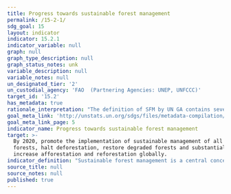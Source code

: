 ```yaml
---
title: Progress towards sustainable forest management
permalink: /15-2-1/
sdg_goal: 15
layout: indicator
indicator: 15.2.1
indicator_variable: null
graph: null
graph_type_description: null
graph_status_notes: unk
variable_description: null
variable_notes: null
un_designated_tier: '2'
un_custodial_agency: 'FAO  (Partnering Agencies: UNEP, UNFCCC)'
target_id: '15.2'
has_metadata: true
rationale_interpretation: "The definition of SFM by UN GA contains several key aspects, notably that sustainable forest management is a concept which varies over time and between countries, whose circumstances ' ecological, social and economic ' vary widely, but that it should always address a wide range of forest values, including economic, social and environmental values, and take intergenerational equity into account. \nClearly a simple measure of change in forest area, while essential, and used for target 15.1, is insufficient to monitor sustainable forest management as a whole. The index proposed combines the two indicators at present under consideration (\"forest loss\" and \"area certified\") with measures of use/degradation (sub-indicator 2), biodiversity conservation (sub-indicator 3) to give a more rounded picture of sustainable forest management. Further \"topical\" sub-indicators will be needed to provide a more comprehensive assessment of SFM aspects. The significance of the four sub-indicators may be briefly explained as follows: \n\t1. Trends in forest area are crucial for monitoring SFM: clearly, if there is significant uncontrolled deforestation, forest management is not sustainable. The indicator focuses on change as there is no ideal share of forest in land cover, as the share is determined by history, ecological circumstances and competing land uses. The indicator covers the net effect of the other parts of Target 15.2: \"halt deforestation\" and \"substantially increase afforestation and reforestation\". However most countries have reliable data on the components of this overall trend (deforestation, afforestation and reforestation), for which separate targets can be specified, if so desired. This component incorporates the concept of \"net permanent forest loss \" at present classified \"green\" and is also used for Target 15.1 \n\t2. Changes in the stock of biomass are determined by the balance between increase in volume of wood biomass (annual increment) and decrease (natural losses and damage by fire insects etc., and wood harvest). In a sustainably managed forest, increment is more than losses, so that the biomass stock increases, or does not decrease, and carbon is sequestered from the atmosphere. With very few exceptions, a decline in total biomass stocks, even if the forest area does not decrease, implies unsustainable management (and possible degradation). As the wood/carbon ratio is constant, there will be exactly the same trends for carbon stocks as for wood biomass. Therefore a single indicator addresses carbon stocks and flows and trends in growing stock of wood, and may be expressed in m3 of wood or in tons of carbon. \n\t3. Forest areas managed for the conservation of biodiversity are a proxy for trends in forest biodiversity and a clear indication of political will to incorporate biodiversity into forest management. The CBD Aichi Target 11 calls for each country to conserve at least 17 per cent of terrestrial and inland water areas, so this may be taken as a goal for this element. Work is in hand on developing a number of indicators of forest biodiversity, which may be useful in the future. \n\t4. The fourth parameter looks at the area within a country where a key tool for sustainable forest management is applied. The existence of a \"forest management plan\" is a necessary tool for evidence based, long term management. Those areas that are certified by third party schemes as being sustainably managed work on the basis of an independently verified management plan. While the latter fulfils a higher standard, it should be pointed out that there are very significant areas of sustainably managed forest which are not certified, either because their owners have chosen not to seek certification (which is voluntary and market-based) or because no credible (or affordable) certification scheme is in place for that area. The latter is true for most tropical countries. For this reason, using \"area of certified forest\" as the sole indicator could give a misleading impression."
goal_meta_link: 'http://unstats.un.org/sdgs/files/metadata-compilation/Metadata-Goal-15.pdf'
goal_meta_link_page: 5
indicator_name: Progress towards sustainable forest management
target: >-
  By 2020, promote the implementation of sustainable management of all types of
  forests, halt deforestation, restore degraded forests and substantially
  increase afforestation and reforestation globally.
indicator_definition: "Sustainable forest management is a central concept for Goal 15 and target 15.1 as well as for target 15.2. It has been formally defined, by the UN General Assembly, as follows: [a] dynamic and evolving concept [that] aims to maintain and enhance the economic, social and environmental values of all types of forests, for the benefit of present and future generations\". (Resolution A/RES/62/98) An \"index of sustainable forest management\" with four sub-indicators can be used as a basic indicator of progress towards sustainable forest management by a country. The four sub-indicators are \t1. Annual average percent change in forest area over most recent available 5 year period \t2. Annual average percent change in stock of carbon in above ground biomass over most recent available 5 year period \t3. Share of forest area whose primary designated function is biodiversity conservation, most recent period \t4. Share of forest area under a forest management plan, of which forest area certified under an independent forest management certification scheme, most recent period For each of these components, countries can set national targets, monitor and report on progress. The four sub-indicators will be combined into a single composite index, but targets would be set at the level of sub-indicators. Once targets have been set by national authorities, in terms of the four sub-indicators, and progress measured over an agreed period, countries would assess progress (on track to exceed target, on track to achieve target, progress but at an insufficient rate, no significant overall progress, moving away from target). The final value of the index would be a simple arithmetic average of the values for the four sub-indicators. The use of national targets allows each country to define sustainable forest management for its own specific circumstances, within a coherent international framework. Targets on the sub-indicators can also be set at regional or global levels."
source_title: null
source_notes: null
published: true
---
```

